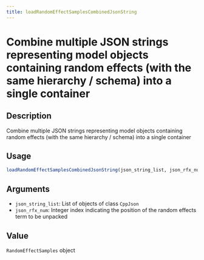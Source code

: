 ```yaml
---
title: loadRandomEffectSamplesCombinedJsonString
---
```


# Combine multiple JSON strings representing model objects containing random effects (with the same hierarchy / schema) into a single container

## Description

Combine multiple JSON strings representing model objects containing random effects (with the same hierarchy / schema) into a single container

## Usage

```r
loadRandomEffectSamplesCombinedJsonString(json_string_list, json_rfx_num)
```

## Arguments

* `json_string_list`: List of objects of class `CppJson`
* `json_rfx_num`: Integer index indicating the position of the random effects term to be unpacked

## Value

`RandomEffectSamples` object

